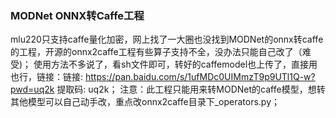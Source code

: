 ### MODNet ONNX转Caffe工程
mlu220只支持caffe量化加密，网上找了一大圈也没找到MODNet的onnx转caffe的工程，开源的onnx2caffe工程有些算子支持不全，没办法只能自己改了（难受)；
使用方法不多说了，看sh文件即可，转好的caffemodel也上传了，直接用也行，链接：链接: https://pan.baidu.com/s/1ufMDc0UIMmzT9p9UTl1Q-w?pwd=uq2k 提取码: uq2k；
注意：此工程只能用来转MODNet的caffe模型，想转其他模型可以自己动手改，重点改onnx2caffe目录下_operators.py；